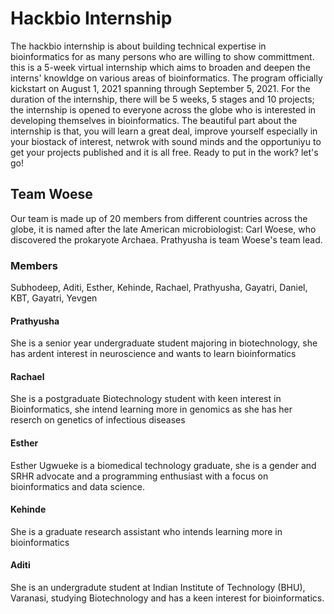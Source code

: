 # Hackbio Internship

The hackbio internship is about building technical expertise in bioinformatics for as many persons who are willing to show committment. this is a 5-week virtual internship which aims to broaden and deepen the interns' knowldge on various areas of bioinformatics. The program officially kickstart on August 1, 2021 spanning through September 5, 2021. For the duration of the internship, there will be 5 weeks, 5 stages and 10 projects; the internship is opened to everyone across the globe who is interested in developing themselves in bioinformatics. The beautiful part about the internship is that, you will learn a great deal, improve yourself especially in your biostack of interest, netwrok with sound minds and the opportuniyu to get your projects published and it is all free. Ready to put in the work? let's go!

## Team Woese
Our team is made up of 20 members from different countries across the globe, it is named after the late American microbiologist: Carl Woese, who discovered the prokaryote Archaea. Prathyusha is team Woese's team lead.

### Members
Subhodeep, Aditi, Esther, Kehinde, Rachael, Prathyusha, Gayatri, Daniel, KBT, Gayatri, Yevgen

#### Prathyusha
She is a senior year undergraduate student majoring in biotechnology, she has ardent interest in neuroscience and wants to learn bioinformatics

#### Rachael
She is a postgraduate Biotechnology student with keen interest in Bioinformatics, she intend learning more in genomics as she has her reserch on genetics of infectious diseases

#### Esther
Esther Ugwueke is a biomedical technology graduate, she is a gender and SRHR advocate and a programming enthusiast with a focus on bioinformatics and data science.

#### Kehinde
She is a graduate research assistant who intends learning more in bioinformatics

#### Aditi
She is an undergradute student at Indian Institute of Technology (BHU), Varanasi, studying Biotechnology and has a keen interest for bioinformatics.
